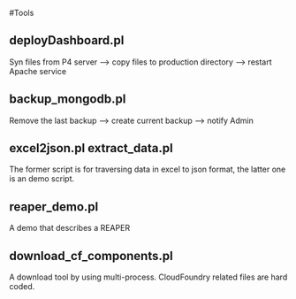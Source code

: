 #Tools
## deployDashboard.pl
Syn files from P4 server --> copy files to production directory --> restart Apache service

## backup_mongodb.pl
Remove the last backup --> create current backup --> notify Admin

## excel2json.pl extract_data.pl
The former script is for traversing data in excel to json format, the latter one is an demo script.

## reaper_demo.pl
A demo that describes a REAPER

## download_cf_components.pl
A download tool by using multi-process. CloudFoundry related files are hard coded. 
